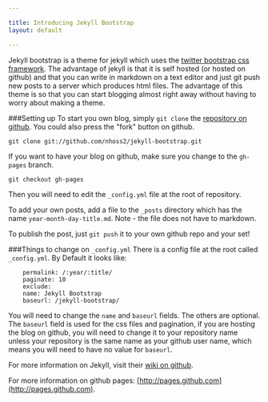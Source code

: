 ```yaml
---

title: Introducing Jekyll Bootstrap
layout: default

---
```


Jekyll bootstrap is a theme for jekyll which uses the [twitter bootstrap css framework](https://github.com/twitter/bootstrap).
The advantage of jekyll is that it is self hosted (or hosted on github) and that you can write in markdown on a text editor and just git push new posts to a server which produces html files. The advantage of this theme is so that you can start blogging almost right away without having to worry about making a theme.

###Setting up
To start you own blog, simply `git clone` the [repository on github](https://github.com/nhoss2/jekyll-bootstrap). You could also press the "fork" button on github.

	git clone git://github.com/nhoss2/jekyll-bootstrap.git

If you want to have your blog on github, make sure you change to the `gh-pages` branch.

	git checkout gh-pages

Then you will need to edit the `_config.yml` file at the root of repository.

To add your own posts, add a file to the `_posts` directory which has the name `year-month-day-title.md`. Note - the file does not have to markdown.

To publish the post, just `git push` it to your own github repo and your set!

###Things to change on `_config.yml`
There is a config file at the root called `_config.yml`. By Default it looks like:

```
	permalink: /:year/:title/
	paginate: 10
	exclude:
	name: Jekyll Bootstrap
	baseurl: /jekyll-bootstrap/
```

You will need to change the `name` and `baseurl` fields. The others are optional.
The `baseurl` field is used for the css files and pagination, if you are hosting the blog on github, you will need to change it to your repository name unless your repository is the same name as your github user name, which means you will need to have no value for `baseurl`.

For more information on Jekyll, visit their [wiki on github](https://github.com/mojombo/jekyll/wiki).

For more information on github pages: [http://pages.github.com](http://pages.github.com).
